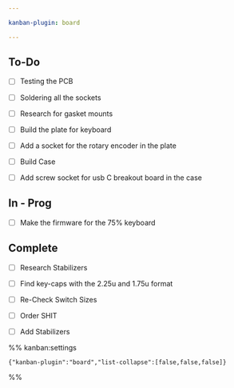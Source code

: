 ```yaml
---

kanban-plugin: board

---
```


## To-Do

- [ ] Testing the PCB
- [ ] Soldering all the sockets
- [ ] Research for gasket mounts
- [ ] Build the plate for keyboard
- [ ] Add a socket for the rotary encoder in the plate
- [ ] Build Case
- [ ] Add screw socket for usb C breakout board in the case


## In - Prog

- [ ] Make the firmware for the 75% keyboard


## Complete

- [ ] Research Stabilizers
- [ ] Find key-caps with the 2.25u and 1.75u format
- [ ] Re-Check Switch Sizes
- [ ] Order SHIT
- [ ] Add Stabilizers




%% kanban:settings
```
{"kanban-plugin":"board","list-collapse":[false,false,false]}
```
%%